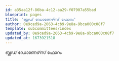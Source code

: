 ```yaml
---
id: a35aa12f-86ba-4c12-aa29-f07907a55bad
blueprint: pages
title: 'ബ്ലഡ് ഡോണേഴ്‌സ് ഫോറം'
author: 0e9ced9a-2063-4cb9-9e8a-9bca000c08f7
template: subcommittees/index
updated_by: 0e9ced9a-2063-4cb9-9e8a-9bca000c08f7
updated_at: 1673921518
---
```

ബ്ലഡ് ഡോണേഴ്‌സ് ഫോറം